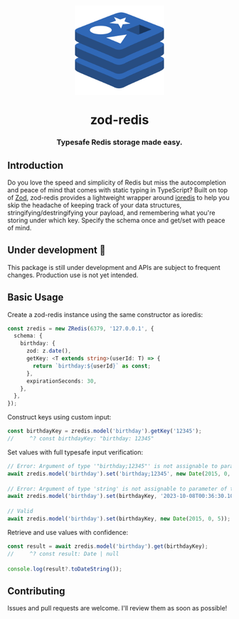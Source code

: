 <div align="center">
  <img src="logo.svg" width="200px" align="center" alt="zod-redis logo" />
  <h1>zod-redis</h1>
  <h3>Typesafe Redis storage made easy.</h3>
</div>

## Introduction

Do you love the speed and simplicity of Redis but miss the autocompletion and peace of mind that comes with static typing in TypeScript? Built on top of [Zod](https://github.com/colinhacks/zod), zod-redis provides a lightweight wrapper around [ioredis](https://github.com/redis/ioredis) to help you skip the headache of keeping track of your data structures, stringifying/destringifying your payload, and remembering what you're storing under which key. Specify the schema once and get/set with peace of mind.

## Under development 🚧

This package is still under development and APIs are subject to frequent changes. Production use is not yet intended.

## Basic Usage

Create a zod-redis instance using the same constructor as ioredis:

```typescript
const zredis = new ZRedis(6379, '127.0.0.1', {
  schema: {
    birthday: {
      zod: z.date(),
      getKey: <T extends string>(userId: T) => {
        return `birthday:${userId}` as const;
      },
      expirationSeconds: 30,
    },
  },
});
```

Construct keys using custom input:

```typescript
const birthdayKey = zredis.model('birthday').getKey('12345');
//     ^? const birthdayKey: "birthday: 12345"
```

Set values with full typesafe input verification:

```typescript
// Error: Argument of type '"birthday;12345"' is not assignable to parameter of type '`birthday:${string}`.
await zredis.model('birthday').set('birthday;12345', new Date(2015, 0, 5));

// Error: Argument of type 'string' is not assignable to parameter of type 'Date'.
await zredis.model('birthday').set(birthdayKey, '2023-10-08T00:36:30.104Z');

// Valid
await zredis.model('birthday').set(birthdayKey, new Date(2015, 0, 5));
```

Retrieve and use values with confidence:

```typescript
const result = await zredis.model('birthday').get(birthdayKey);
//     ^? const result: Date | null

console.log(result?.toDateString());
```

<!--
## Installation

TODO: publish to NPM
-->

<!--
## Documentation

TODO: step by step setup instructions and full documentation of all functions
-->

## Contributing

Issues and pull requests are welcome. I'll review them as soon as possible!
